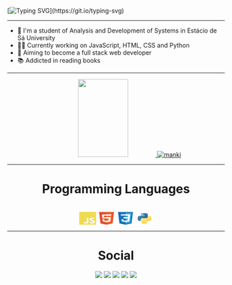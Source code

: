 [![Typing SVG](https://readme-typing-svg.herokuapp.com?font=Fira+Code&size=25&pause=500&color=34DC46&center=true&width=1000&lines=Hello+there,+I'm+Tiago!)](https://git.io/typing-svg)

---
- 🏫 I'm a student of Analysis and Development of Systems in Estácio de Sá University
- 👨‍💻 Currently working on JavaScript, HTML, CSS and Python
- 🎯 Aiming to become a full stack web developer
- 📚 Addicted in reading books
---

<div align="center">
  <a href="https://github.com/Tiagow-san">
  <img height="180em" width="48%"  src="https://github-readme-stats.vercel.app/api?username=Tiagow-san&show_icons=true&theme=chartreuse-dark&include_all_commits=true&count_private=true"/>
<!--<img height="180em" width="48%"  src="https://github-readme-stats.vercel.app/api/top-langs/?username=Tiagow-san&layout=compact&langs_count=7&theme=chartreuse-dark"/>-->
<a href='https://postimg.cc/LgsdKBx2' target='_blank'><img src='https://i.postimg.cc/LgsdKBx2/manki.gif' height="170em" width="170em" alt='manki' /></a>
</div>

---

<h1 align="center">Programming Languages</h1>

<div align=center>
<div style="display: inline_block"><br>
  <img align="center" alt="Tiago-Js" height="30" width="40" src="https://raw.githubusercontent.com/devicons/devicon/master/icons/javascript/javascript-plain.svg">
  <!--<img align="center" alt="Tiago-Ts" height="30" width="40" src="https://raw.githubusercontent.com/devicons/devicon/master/icons/typescript/typescript-plain.svg">-->
  <!--<img align="center" alt="Tiago-React" height="30" width="40" src="https://raw.githubusercontent.com/devicons/devicon/master/icons/react/react-original.svg">-->
  <img align="center" alt="Tiago-HTML" height="30" width="40" src="https://raw.githubusercontent.com/devicons/devicon/master/icons/html5/html5-original.svg">
  <img align="center" alt="Tiago-CSS" height="30" width="40" src="https://raw.githubusercontent.com/devicons/devicon/master/icons/css3/css3-original.svg">
  <img align="center" alt="Tiago-Python" height="30" width="40" src="https://raw.githubusercontent.com/devicons/devicon/master/icons/python/python-original.svg">
  <!--<img align="center" alt="Tiago-Csharp" height="30" width="40" src="https://raw.githubusercontent.com/devicons/devicon/master/icons/csharp/csharp-original.svg">--></div>

---

<h1 align="center">Social</h1>

<div align = center>
  <a href="https://codepen.io/tiagow-san"><img src="https://img.shields.io/badge/Codepen-000000?style=for-the-badge&logo=codepen&logoColor=white"></a>
  <a href="https://www.instagram.com/xtiagowx/" target="_blank"><img src="https://img.shields.io/badge/-Instagram-%23E4405F?style=for-the-badge&logo=instagram&logoColor=white" target="_blank"></a>
 	<a href="https://www.twitch.tv/tiagowsan" target="_blank"><img src="https://img.shields.io/badge/Twitch-9146FF?style=for-the-badge&logo=twitch&logoColor=white" target="_blank"></a>
  <a href = "mailto:tiagosanalvess@gmail.com"><img src="https://img.shields.io/badge/Gmail-D14836?style=for-the-badge&logo=gmail&logoColor=white"></a>
  <a href="https://www.linkedin.com/in/tiago-santos-952b0324a/" target="_blank"><img src="https://img.shields.io/badge/-LinkedIn-%230077B5?style=for-the-badge&logo=linkedin&logoColor=white" target="_blank"></a>
  </div>
